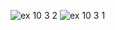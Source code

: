 ![ex 10 3 2](https://github.com/65030034/03376836-OOP-2566-Lab-10/assets/144875017/10fae981-1df5-429d-9845-0675c38cd896)
![ex 10 3 1](https://github.com/65030034/03376836-OOP-2566-Lab-10/assets/144875017/315cfb36-5f66-49cf-919c-7381a920e0c4)
